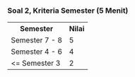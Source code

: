 <!-- .slide: data-autoslide="300000" -->
### Soal 2, Kriteria Semester (5 Menit)

<table>
  <tr>
    <th>Semester</th>
    <th>Nilai</th>
  </tr>
  <tr>
    <td>Semester 7 - 8</td>
    <td>5</td>
  </tr>
  <tr>
    <td>Semester 4 - 6</td>
    <td>4</td>
  </tr>
  <tr>
    <td>&lt;= Semester 3</td>
    <td>2</td>
  </tr>
</table>
